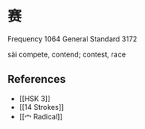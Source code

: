 # 赛
Frequency 1064
General Standard 3172

sài
compete, contend; contest, race

## References
- [[HSK 3]]
- [[14 Strokes]]
- [[宀 Radical]]